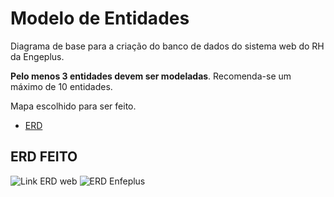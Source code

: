 # Modelo de Entidades

Diagrama de base para a criação do banco de dados do sistema web do RH da Engeplus.

**Pelo menos 3 entidades devem ser modeladas**. Recomenda-se um máximo de 10 entidades.

Mapa escolhido para ser feito.

* [ERD](https://www.lucidchart.com/pages/pt/o-que-e-diagrama-entidade-relacionamento)

## ERD FEITO
![Link ERD web](https://dbdiagram.io/d/Engeplus-Modelagem-66d24a98eef7e08f0e46bf55)
![ERD Enfeplus](https://github.com/user-attachments/assets/a1fea2fb-77e6-4d23-9523-110e65ab434f)
